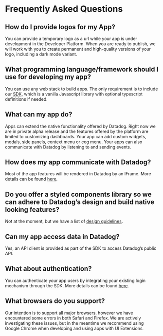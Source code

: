 # Frequently Asked Questions

## How do I provide logos for my App?

You can provide a temporary logo as a url while your app is under development in the Developer Platform. When you are ready to publish, we will work with you to create permanent and high-quality versions of your logo, including a dark mode variant.

## What programming language/framework should I use for developing my app?

You can use any web stack to build apps. The only requirement is to include our [SDK](https://github.com/DataDog/ui-extensions-sdk), which is a vanilla Javascript library with optional typescript definitions if needed.

## What can my app do?

Apps can extend the native functionality offered by Datadog. Right now we are in private alpha release and the features offered by the platform are limited to customizing dashboards. Your app can add custom widgets, modals, side panels, context menu or cog menu. Your apps can also communicate with Datadog by listening to and sending events.

## How does my app communicate with Datadog?

Most of the app features will be rendered in Datadog by an IFrame. More details can be found [here](./programming-model.md).

## Do you offer a styled components library so we can adhere to Datadog’s design and build native looking features?

Not at the moment, but we have a list of [design guidelines](./design-guidelines.md).

## Can my app access data in Datadog?

Yes, an API client is provided as part of the SDK to access Datadog’s public API.

## What about authentication?

You can authenticate your app users by integrating your existing login mechanism through the SDK. More details can be found [here](./programming-model.md#authentication).

## What browsers do you support?

Our intention is to support all major browsers, however we have encountered some errors in both Safari and Firefox. We are actively investigating these issues, but in the meantime we recommend using Google Chrome when developing and using apps with UI Extensions.
